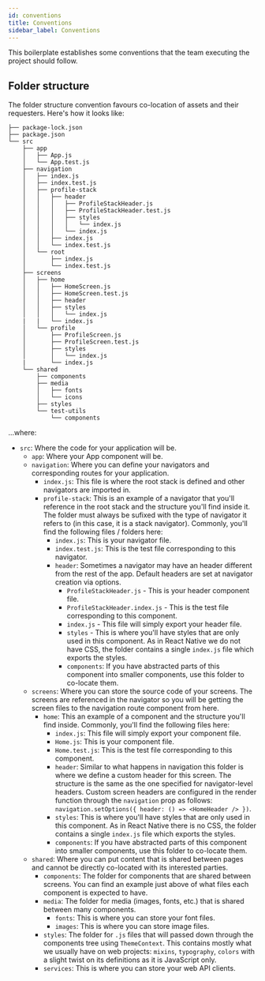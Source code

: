 ```yaml
---
id: conventions
title: Conventions
sidebar_label: Conventions
---
```


This boilerplate establishes some conventions that the team executing the project should follow.

## Folder structure

The folder structure convention favours co-location of assets and their requesters. Here's how it looks like:

```
├── package-lock.json
├── package.json
└── src
    ├── app
    │   ├── App.js
    │   └── App.test.js
    ├── navigation
    │   ├── index.js
    │   ├── index.test.js
    │   ├── profile-stack
    │   │   ├── header
    │   │   │   ├── ProfileStackHeader.js
    │   │   │   ├── ProfileStackHeader.test.js
    │   │   │   ├── styles
    │   │   │   │   └── index.js
    │   │   │   └── index.js
    │   │   ├── index.js
    │   │   └── index.test.js
    │   └── root
    │       ├── index.js
    │       └── index.test.js
    ├── screens
    │   ├── home
    │   │   ├── HomeScreen.js
    │   │   ├── HomeScreen.test.js
    │   │   ├── header
    │   │   ├── styles
    │   │   │   └── index.js
    |   |   └── index.js
    │   └── profile
    │       ├── ProfileScreen.js
    │       ├── ProfileScreen.test.js
    │       ├── styles
    │       │   └── index.js
    |       └── index.js
    └── shared
        ├── components
        ├── media
        │   ├── fonts
        │   └── icons
        ├── styles
        └── test-utils
            └── components
```

...where:

- `src`: Where the code for your application will be.
    - `app`: Where your App component will be.
    - `navigation`: Where you can define your navigators and corresponding routes for your application.
        - `index.js`: This file is where the root stack is defined and other navigators are imported in.
        - `profile-stack`: This is an example of a navigator that you'll reference in the root stack and the structure you'll find inside it. The folder must always be sufixed with the type of navigator it refers to (in this case, it is a stack navigator). Commonly, you'll find the following files / folders here:
            - `index.js`: This is your navigator file.
            - `index.test.js`: This is the test file corresponding to this navigator.
            - `header`: Sometimes a navigator may have an header different from the rest of the app. Default headers are set at navigator creation via options.
                - `ProfileStackHeader.js` - This is your header component file.
                - `ProfileStackHeader.index.js` - This is the test file corresponding to this component.
                - `index.js` - This file will simply export your header file.
                - `styles` - This is where you'll have styles that are only used in this component. As in React Native we do not have CSS, the folder contains a single `index.js` file which exports the styles.
                - `components`: If you have abstracted parts of this component into smaller components, use this folder to co-locate them.
    - `screens`: Where you can store the source code of your screens. The screens are referenced in the navigator so you will be getting the screen files to the navigation route component from here.
        - `home`: This an example of a component and the structure you'll find inside. Commonly, you'll find the following files here:
            - `index.js`: This file will simply export your component file.
            - `Home.js`: This is your component file.
            - `Home.test.js`: This is the test file corresponding to this component.
            - `header`: Similar to what happens in navigation this folder is where we define a custom header for this screen. The structure is the same as the one specified for navigator-level headers. Custom screen headers are configured in the render function through the `navigation` prop as follows: `navigation.setOptions({ header: () => <HomeHeader /> })`.
            - `styles`: This is where you'll have styles that are only used in this component. As in React Native there is no CSS, the folder contains a single `index.js` file which exports the styles.
            - `components`: If you have abstracted parts of this component into smaller components, use this folder to co-locate them.
    - `shared`: Where you can put content that is shared between pages and cannot be directly co-located with its interested parties.
        - `components`: The folder for components that are shared between screens. You can find an example just above of what files each component is expected to have.
        - `media`: The folder for media (images, fonts, etc.) that is shared between many components.
            - `fonts`: This is where you can store your font files.
            - `images`: This is where you can store image files.
        - `styles`:  The folder for `.js` files that will passed down through the components tree using `ThemeContext`. This contains mostly what we usually have on web projects: `mixins`, `typography`, `colors` with a slight twist on its definitions as it is JavaScript only.
        - `services`: This is where you can store your web API clients.
